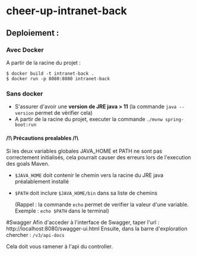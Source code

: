 # cheer-up-intranet-back

## Deploiement :
### Avec Docker
A partir de la racine du projet :

    $ docker build -t intranet-back .
    $ docker run -p 8080:8080 intranet-back
### Sans docker
- S'assurer d'avoir une **version de JRE java > 11** (la commande `java --version` permet de vérifier cela)
- A partir de la racine du projet, executer la commande `./mvnw spring-boot:run`

#### /!\ Précautions prealables /!\
Si les deux variables globales JAVA_HOME et PATH ne sont pas correctement initialisés, cela pourrait causer des erreurs lors de l'execution des goals Maven.
- `$JAVA_HOME` doit contenir le chemin vers la racine du JRE java préalablement installé
- `$PATH` doit inclure `$JAVA_HOME/bin` dans sa liste de chemins

  (Rappel : la commande `echo` permet de verifier la valeur d'une variable. Exemple : `echo $PATH` dans le terminal)

#Swagger
Afin d'acceder à l'interface de Swagger, taper l'url :
    http://localhost:8080/swagger-ui.html
Ensuite, dans la barre d'exploration chercher : `/v3/api-docs`

Cela doit vous ramener à l'api du controller.
